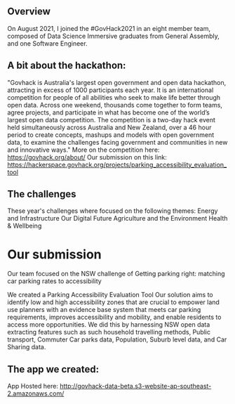 ## Overview

On August 2021, I joined the #GovHack2021 in an eight member team, composed of Data Science Immersive graduates from General Assembly, and one Software Engineer.

## A bit about the hackathon:
"Govhack is Australia's largest open government and open data hackathon, attracting in excess of 1000 participants each year. It is an international competition for people of all abilities who seek to make life better through open data. Across one weekend, thousands come together to form teams, agree projects, and participate in what has become one of the world’s largest open data competition. The competition is a two-day hack event held simultaneously across Australia and New Zealand, over a 46 hour period to create concepts, mashups and models with open government data, to examine the challenges facing government and communities in new and innovative ways."
More on the competition here: https://govhack.org/about/
Our submission on this link: https://hackerspace.govhack.org/projects/parking_accessibility_evaluation_tool

## The challenges
These year's challenges where focused on the following themes:
Energy and Infrastructure
Our Digital Future
Agriculture and the Environment
Health & Wellbeing

# Our submission
Our team focused on the NSW challenge of Getting parking right: matching car parking rates to accessibility

We created a Parking Accessibility Evaluation Tool Our solution aims to identify low and high accessibility zones that are crucial to empower land use planners with an evidence base system that meets car parking requirements, improves accessibility and mobility, and enable residents to access more opportunities. We did this by harnessing NSW open data extracting features such as such household travelling methods, Public transport, Commuter Car parks data, Population, Suburb level data, and Car Sharing data. 


## The app we created:

App Hosted here: http://govhack-data-beta.s3-website-ap-southeast-2.amazonaws.com/



